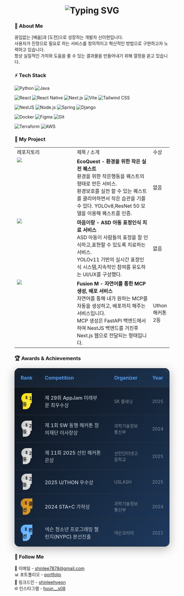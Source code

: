 <h1 align="center">
    <img src="https://readme-typing-svg.herokuapp.com/?font=Fira+Code&pause=1000&size=35&center=true&vCenter=true&duration=4000&width=435&height=70&color=009900&lines=Hi!+👋;I'm+LeeHyeon" alt="Typing SVG" />
</h1>

<h3>💬 About Me</h3>
끊임없는 [배움]과 [도전]으로 성장하는 개발자 신이현입니다.<br>
사용자가 진정으로 필요로 하는 서비스를 창의적이고 혁신적인 방법으로 구현하고자 노력하고 있습니다.<br>
항상 실질적인 가치와 도움을 줄 수 있는 결과물을 만들어내기 위해 열정을 쏟고 있습니다.

<h3>⚡️ Tech Stack</h3>

<!-- Programming Languages -->
![Python](https://img.shields.io/badge/Python-3776AB?style=flat&logo=python&logoColor=white)
![Java](https://img.shields.io/badge/Java-007396?style=flat&logo=java&logoColor=white)

<!-- Frontend -->
![React](https://img.shields.io/badge/React-61DAFB?style=flat&logo=react&logoColor=black)
![React Native](https://img.shields.io/badge/React_Native-61DAFB?style=flat&logo=react&logoColor=black)
![Next.js](https://img.shields.io/badge/Next.js-000000?style=flat&logo=next.js&logoColor=white)
![Vite](https://img.shields.io/badge/Vite-646CFF?style=flat&logo=vite&logoColor=white)
![Tailwind CSS](https://img.shields.io/badge/Tailwind_CSS-38B2AC?style=flat&logo=tailwind-css&logoColor=white)

<!-- Backend -->
![NestJS](https://img.shields.io/badge/NestJS-E0234E?style=flat&logo=nestjs&logoColor=white)
![Node.js](https://img.shields.io/badge/Node.js-339933?style=flat&logo=node.js&logoColor=white)
![Spring](https://img.shields.io/badge/Spring-6DB33F?style=flat&logo=spring&logoColor=white)
![Django](https://img.shields.io/badge/Django-092E20?style=flat&logo=django&logoColor=white)

<!-- Tools & DevOps -->
![Docker](https://img.shields.io/badge/Docker-2496ED?style=flat&logo=docker&logoColor=white)
![Figma](https://img.shields.io/badge/Figma-F24E1E?style=flat&logo=figma&logoColor=white)
![Git](https://img.shields.io/badge/Git-F05032?style=flat&logo=git&logoColor=white)

<!-- Infrastructure -->
![Terraform](https://img.shields.io/badge/Terraform-623CE4?style=flat&logo=terraform&logoColor=white)
![AWS](https://img.shields.io/badge/AWS-232F3E?style=flat&logo=amazon-aws&logoColor=white)

<h3>🧾 My Project</h3>

<table>
  <tr>
    <td>
      레포지토리
    </td>
    <td>
      제목 / 소개
    </td>
    <td>
      수상
    </td>
  </tr>
  <tr>
    <td width="40%" valign="top">
      <a href="https://github.com/ecoquest-h5/eq-app">
        <img src="https://github-readme-stats.vercel.app/api/pin/?username=ecoquest-h5&repo=eq-app&theme=github_dark&hide_border=true" />
      </a>
    </td>
    <td width="50%" valign="top">
      <strong>EcoQuest - 환경을 위한 작은 실전 퀘스트</strong><br>
      환경을 위한 작은행동을 퀘스트의 형태로 만든 서비스.<br>
      환경보호를 실천 할 수 있는 퀘스트를 클리어하면서 작은 습관을 기를 수 있다.
      YOLOv8,ResNet 50 모델을 이용해 퀘스트를 인증.
    </td>
    <td>
      없음
    </td>
  </tr>
  <tr>
    <td width="40%" valign="top">
      <a href="https://github.com/maum-irang/irang-app">
        <img src="https://github-readme-stats.vercel.app/api/pin/?username=maum-irang&repo=irang-app&theme=github_dark&hide_border=true" />
      </a>
    </td>
    <td width="50%" valign="top">
      <strong>마음이랑 - ASD 아동 표정인식 치료 서비스</strong><br>
      ASD 아동이 사람들의 표정을 잘 인식하고,표현할 수 있도록 치료하는 서비스.<br>
      YOLOv11 기반의 실시간 표정인식 시스템,지속적인 참여를 유도하는 UI/UX를 구성했다.
    </td>
    <td>
      없음
    </td>
  </tr>
  <tr>
    <td width="40%" valign="top">
      <a href="https://github.com/uslash25/web">
        <img src="https://github-readme-stats.vercel.app/api/pin/?username=uslash25&repo=web&theme=github_dark&hide_border=true" />
      </a>
    </td>
    <td width="50%" valign="top">
      <strong>Fusion M - 자연어를 통한 MCP 생성, 배포 서비스</strong><br>
      자연어를 통해 내가 원하는 MCP를 자동을 생성하고, 배포까지 해주는 서비스입니다.<br>
      MCP 생성은 FastAPI 백엔드에서 하여 NestJS 백엔드를 거친후 Next.js 웹으로 전달되는 형태입니다.
    </td>
    <td>
      Uthon 해커톤 2등
    </td>
  </tr>
</table>

<h3>🏆 Awards & Achievements</h3>
<table style="border-collapse: collapse; width: 100%; background: linear-gradient(135deg, #0d1117 0%, #1e3a5f 100%); border-radius: 15px; overflow: hidden; box-shadow: 0 8px 32px rgba(0, 0, 0, 0.3);">
  <thead>
    <tr style="background: rgba(88, 166, 255, 0.1); backdrop-filter: blur(10px);">
      <th style="padding: 20px; color: #58a6ff; font-size: 16px; font-weight: 600; text-align: center; border-bottom: 2px solid #30363d; width: 15%;">Rank</th>
      <th style="padding: 20px; color: #58a6ff; font-size: 16px; font-weight: 600; text-align: left; border-bottom: 2px solid #30363d; width: 50%;">Competition</th>
      <th style="padding: 20px; color: #58a6ff; font-size: 16px; font-weight: 600; text-align: left; border-bottom: 2px solid #30363d; width: 25%;">Organizer</th>
      <th style="padding: 20px; color: #58a6ff; font-size: 16px; font-weight: 600; text-align: center; border-bottom: 2px solid #30363d; width: 10%;">Year</th>
    </tr>
  </thead>
  <tbody>
    <tr style="border-bottom: 1px solid #30363d;">
      <td style="padding: 20px; text-align: center;">
        <span style="background: linear-gradient(45deg, #ffd700, #ffed4e); color: #0d1117; padding: 8px 12px; border-radius: 20px; font-weight: 600; font-size: 14px;">🥇 1등</span>
      </td>
      <td style="padding: 20px; color: #c9d1d9; font-size: 16px; font-weight: 500;">제 29회 AppJam 미래부문 최우수상</td>
      <td style="padding: 20px; color: #8b949e; font-size: 14px;">SK 플래닛</td>
      <td style="padding: 20px; color: #8b949e; text-align: center; font-size: 14px;">2025</td>
    </tr>
    <tr style="border-bottom: 1px solid #30363d;">
      <td style="padding: 20px; text-align: center;">
        <span style="background: linear-gradient(45deg, #c0c0c0, #e8e8e8); color: #0d1117; padding: 8px 12px; border-radius: 20px; font-weight: 600; font-size: 14px;">🥈 2등</span>
      </td>
      <td style="padding: 20px; color: #c9d1d9; font-size: 16px; font-weight: 500;">제 1회 SW 동행 해커톤 창의재단 이사장상</td>
      <td style="padding: 20px; color: #8b949e; font-size: 14px;">과학기술정보통신부</td>
      <td style="padding: 20px; color: #8b949e; text-align: center; font-size: 14px;">2024</td>
    </tr>
    <tr style="border-bottom: 1px solid #30363d;">
      <td style="padding: 20px; text-align: center;">
        <span style="background: linear-gradient(45deg, #c0c0c0, #e8e8e8); color: #0d1117; padding: 8px 12px; border-radius: 20px; font-weight: 600; font-size: 14px;">🥈 2등</span>
      </td>
      <td style="padding: 20px; color: #c9d1d9; font-size: 16px; font-weight: 500;">제 11회 2025 선린 해커톤 은상</td>
      <td style="padding: 20px; color: #8b949e; font-size: 14px;">선린인터넷고등학교</td>
      <td style="padding: 20px; color: #8b949e; text-align: center; font-size: 14px;">2025</td>
    </tr>
    <tr style="border-bottom: 1px solid #30363d;">
      <td style="padding: 20px; text-align: center;">
        <span style="background: linear-gradient(45deg, #c0c0c0, #e8e8e8); color: #0d1117; padding: 8px 12px; border-radius: 20px; font-weight: 600; font-size: 14px;">🥈 2등</span>
      </td>
      <td style="padding: 20px; color: #c9d1d9; font-size: 16px; font-weight: 500;">2025 U/THON 우수상</td>
      <td style="padding: 20px; color: #8b949e; font-size: 14px;">USLASH</td>
      <td style="padding: 20px; color: #8b949e; text-align: center; font-size: 14px;">2025</td>
    </tr>
    <tr style="border-bottom: 1px solid #30363d;">
      <td style="padding: 20px; text-align: center;">
        <span style="background: linear-gradient(45deg, #cd7f32, #daa520); color: #0d1117; padding: 8px 12px; border-radius: 20px; font-weight: 600; font-size: 14px;">🥉 결선</span>
      </td>
      <td style="padding: 20px; color: #c9d1d9; font-size: 16px; font-weight: 500;">2024 STA+C 가작상</td>
      <td style="padding: 20px; color: #8b949e; font-size: 14px;">과학기술정보통신부</td>
      <td style="padding: 20px; color: #8b949e; text-align: center; font-size: 14px;">2024</td>
    </tr>
    <tr>
      <td style="padding: 20px; text-align: center;">
        <span style="background: linear-gradient(45deg, #58a6ff, #79c0ff); color: #0d1117; padding: 8px 12px; border-radius: 20px; font-weight: 600; font-size: 14px;">🎯 본선</span>
      </td>
      <td style="padding: 20px; color: #c9d1d9; font-size: 16px; font-weight: 500;">넥슨 청소년 프로그래밍 챌린지(NYPC) 본선진출</td>
      <td style="padding: 20px; color: #8b949e; font-size: 14px;">넥슨코리아</td>
      <td style="padding: 20px; color: #8b949e; text-align: center; font-size: 14px;">2021</td>
    </tr>
  </tbody>
</table>

<h3>📡 Follow Me</h3>
📧 이메일 - <a href="shinlee7878@gmail.com">shinlee7878@gmail.com</a><br>
📊 포트폴리오 - <a href="https://www.2hyundev.com/">portfolio</a><br>
💼 링크드인 - <a href="https://www.linkedin.com/in/leehyeon-shin-787065350/">shinleehyeon</a><br>
🌐 인스타그램 - <a href="https://www.instagram.com/hyun._.s08/">hyun._.s08</a>
